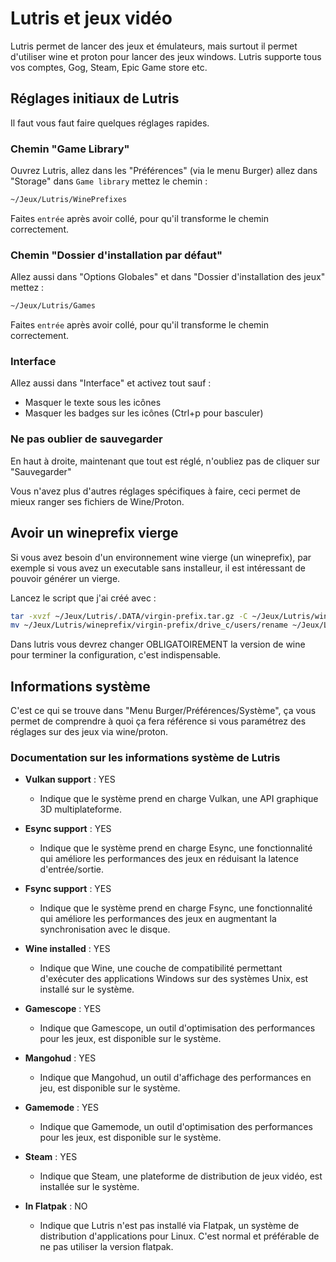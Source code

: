 # Lutris et jeux vidéo

Lutris permet de lancer des jeux et émulateurs, mais surtout il permet d'utiliser wine et proton pour lancer des jeux windows.
Lutris supporte tous vos comptes, Gog, Steam, Epic Game store etc.

## Réglages initiaux de Lutris

Il faut vous faut faire quelques réglages rapides.

### Chemin "Game Library"

Ouvrez Lutris, allez dans les "Préférences" (via le menu Burger) allez dans "Storage" dans `Game library` mettez le chemin :

```bash
~/Jeux/Lutris/WinePrefixes
```

Faites `entrée` après avoir collé, pour qu'il transforme le chemin correctement.

### Chemin "Dossier d'installation par défaut"

Allez aussi dans "Options Globales" et dans "Dossier d'installation des jeux" mettez :

```bash
~/Jeux/Lutris/Games
```

Faites `entrée` après avoir collé, pour qu'il transforme le chemin correctement.

### Interface

Allez aussi dans "Interface" et activez tout sauf :

- Masquer le texte sous les icônes
- Masquer les badges sur les icônes (Ctrl+p pour basculer)

### Ne pas oublier de sauvegarder

En haut à droite, maintenant que tout est réglé, n'oubliez pas de cliquer sur "Sauvegarder"

Vous n'avez plus d'autres réglages spécifiques à faire, ceci permet de mieux ranger ses fichiers de Wine/Proton.

## Avoir un wineprefix vierge

Si vous avez besoin d'un environnement wine vierge (un wineprefix), par exemple si vous avez un executable sans installeur, il est intéressant de pouvoir générer un vierge.

Lancez le script que j'ai créé avec :

```bash
tar -xvzf ~/Jeux/Lutris/.DATA/virgin-prefix.tar.gz -C ~/Jeux/Lutris/wineprefix/
mv ~/Jeux/Lutris/wineprefix/virgin-prefix/drive_c/users/rename ~/Jeux/Lutris/wineprefix/virgin-prefix/drive_c/users/$USER
```

Dans lutris vous devrez changer OBLIGATOIREMENT la version de wine pour terminer la configuration, c'est indispensable.

## Informations système

C'est ce qui se trouve dans "Menu Burger/Préférences/Système", ça vous permet de comprendre à quoi ça fera référence si vous paramétrez des réglages sur des jeux via wine/proton.

### Documentation sur les informations système de Lutris

- **Vulkan support** : YES
  - Indique que le système prend en charge Vulkan, une API graphique 3D multiplateforme.

- **Esync support** : YES
  - Indique que le système prend en charge Esync, une fonctionnalité qui améliore les performances des jeux en réduisant la latence d'entrée/sortie.

- **Fsync support** : YES
  - Indique que le système prend en charge Fsync, une fonctionnalité qui améliore les performances des jeux en augmentant la synchronisation avec le disque.

- **Wine installed** : YES
  - Indique que Wine, une couche de compatibilité permettant d'exécuter des applications Windows sur des systèmes Unix, est installé sur le système.

- **Gamescope** : YES
  - Indique que Gamescope, un outil d'optimisation des performances pour les jeux, est disponible sur le système.

- **Mangohud** : YES
  - Indique que Mangohud, un outil d'affichage des performances en jeu, est disponible sur le système.

- **Gamemode** : YES
  - Indique que Gamemode, un outil d'optimisation des performances pour les jeux, est disponible sur le système.

- **Steam** : YES
  - Indique que Steam, une plateforme de distribution de jeux vidéo, est installée sur le système.

- **In Flatpak** : NO
  - Indique que Lutris n'est pas installé via Flatpak, un système de distribution d'applications pour Linux. C'est normal et préférable de ne pas utiliser la version flatpak.
